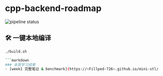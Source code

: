 # cpp-backend-roadmap

![pipeline status](https://github.com/<Fillped-726>/cpp-backend-roadmap/workflows/CI/badge.svg)

## 🛠️ 一键本地编译
```bash
./build.sh

```markdown
### 本周学习成果
- [week1 完整笔记 & benchmark](https://<Fillped-726>.github.io/mini-stl/variant_blog.html)
